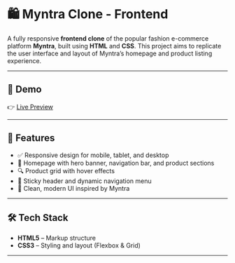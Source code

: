 # 🛍️ Myntra Clone - Frontend

A fully responsive **frontend clone** of the popular fashion e-commerce platform **Myntra**, built using **HTML** and **CSS**. This project aims to replicate the user interface and layout of Myntra’s homepage and product listing experience.

---

## 📸 Demo


👉 [Live Preview](https://your-live-site-link.com) 

---

## 🚀 Features

- ✅ Responsive design for mobile, tablet, and desktop
- 🛒 Homepage with hero banner, navigation bar, and product sections
- 🔍 Product grid with hover effects
- 🧭 Sticky header and dynamic navigation menu
- 💅 Clean, modern UI inspired by Myntra


---

## 🛠️ Tech Stack

- **HTML5** – Markup structure
- **CSS3** – Styling and layout (Flexbox & Grid)


---



